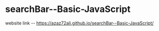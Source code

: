 # searchBar--Basic-JavaScript

website link -- https://azaz72ali.github.io/searchBar--Basic-JavaScript/
